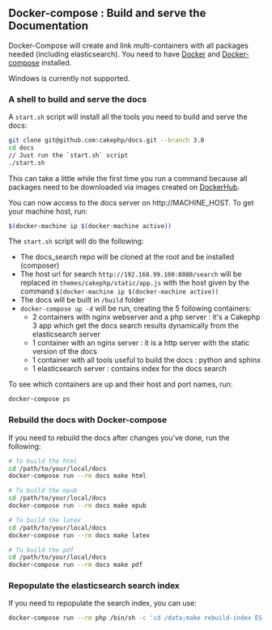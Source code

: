 ## Docker-compose : Build and serve the Documentation

Docker-Compose will create and link multi-containers with all packages needed
(including elasticsearch). You need to have
[Docker](https://docs.docker.com/engine/installation/) and
[Docker-compose](https://docs.docker.com/compose/install/) installed.

Windows is currently not supported.

### A shell to build and serve the docs

A `start.sh` script will install all the tools you need to build and serve the
docs:

```bash
git clone git@github.com:cakephp/docs.git --branch 3.0
cd docs
// Just run the `start.sh` script
./start.sh
```

This can take a little while the first time you run a command because all
packages need to be downloaded via images created on
[DockerHub](https://hub.docker.com/r/cakephpfr/docs/).

You can now access to the docs server on http://MACHINE_HOST. To get your
machine host, run:

```bash
$(docker-machine ip $(docker-machine active))
```

The `start.sh` script will do the following:
- The docs_search repo will be cloned at the root and be installed (composer)
- The host url for search `http://192.168.99.100:8080/search` will be replaced
  in `themes/cakephp/static/app.js` with the host given by the command
  `$(docker-machine ip $(docker-machine active))`
- The docs will be built in `/build` folder
- `docker-compose up -d` will be run, creating the 5 following containers:
    - 2 containers with nginx webserver and a php server : it's a Cakephp 3 app
      which get the docs search results dynamically from the elasticsearch
      server
    - 1 container with an nginx server : it is a http server with the static
      version of the docs
    - 1 container with all tools useful to build the docs : python and sphinx
    - 1 elasticsearch server : contains index for the docs search

To see which containers are up and their host and port names, run:

```bash
docker-compose ps
```

### Rebuild the docs with Docker-compose

If you need to rebuild the docs after changes you've done, run the following:

```bash
# To build the html
cd /path/to/your/local/docs
docker-compose run --rm docs make html

# To build the epub
cd /path/to/your/local/docs
docker-compose run --rm docs make epub

# To build the latex
cd /path/to/your/local/docs
docker-compose run --rm docs make latex

# To build the pdf
cd /path/to/your/local/docs
docker-compose run --rm docs make pdf
```

### Repopulate the elasticsearch search index

If you need to repopulate the search index, you can use:

```bash
docker-compose run --rm php /bin/sh -c 'cd /data;make rebuild-index ES_HOST=http://'$(docker-machine ip $(docker-machine active))':9200'
```
